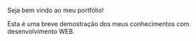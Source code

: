 Seja bem vindo ao meu portfólio!

Esta é uma breve demostração dos meus conhecimentos com desenvolvimento WEB.
